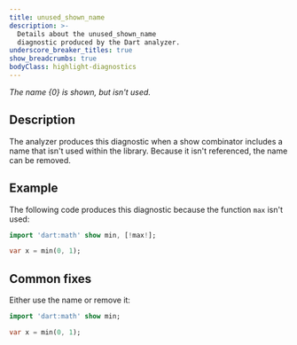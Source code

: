 ```yaml
---
title: unused_shown_name
description: >-
  Details about the unused_shown_name
  diagnostic produced by the Dart analyzer.
underscore_breaker_titles: true
show_breadcrumbs: true
bodyClass: highlight-diagnostics
---
```


_The name {0} is shown, but isn't used._

## Description

The analyzer produces this diagnostic when a show combinator includes a
name that isn't used within the library. Because it isn't referenced, the
name can be removed.

## Example

The following code produces this diagnostic because the function `max`
isn't used:

```dart
import 'dart:math' show min, [!max!];

var x = min(0, 1);
```

## Common fixes

Either use the name or remove it:

```dart
import 'dart:math' show min;

var x = min(0, 1);
```
